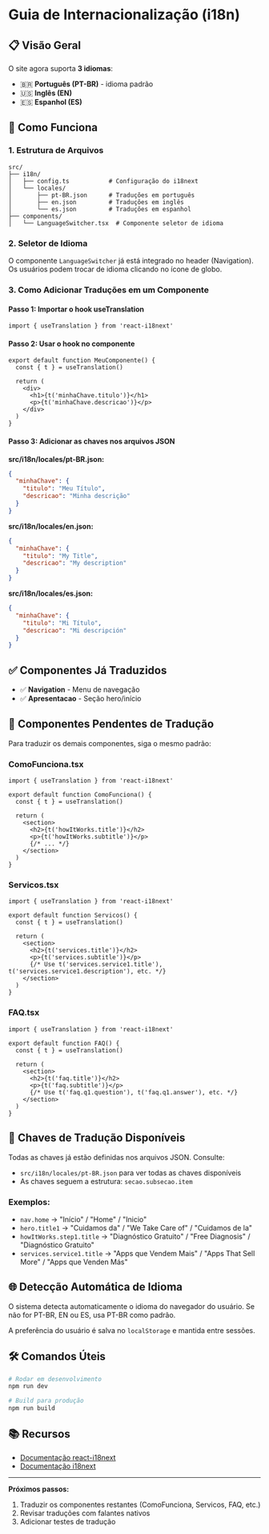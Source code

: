# Guia de Internacionalização (i18n)

## 📋 Visão Geral

O site agora suporta **3 idiomas**:
- 🇧🇷 **Português (PT-BR)** - idioma padrão
- 🇺🇸 **Inglês (EN)**
- 🇪🇸 **Espanhol (ES)**

## 🚀 Como Funciona

### 1. Estrutura de Arquivos

```
src/
├── i18n/
│   ├── config.ts           # Configuração do i18next
│   └── locales/
│       ├── pt-BR.json      # Traduções em português
│       ├── en.json         # Traduções em inglês
│       └── es.json         # Traduções em espanhol
├── components/
│   └── LanguageSwitcher.tsx  # Componente seletor de idioma
```

### 2. Seletor de Idioma

O componente `LanguageSwitcher` já está integrado no header (Navigation). Os usuários podem trocar de idioma clicando no ícone de globo.

### 3. Como Adicionar Traduções em um Componente

#### Passo 1: Importar o hook useTranslation

```tsx
import { useTranslation } from 'react-i18next'
```

#### Passo 2: Usar o hook no componente

```tsx
export default function MeuComponente() {
  const { t } = useTranslation()
  
  return (
    <div>
      <h1>{t('minhaChave.titulo')}</h1>
      <p>{t('minhaChave.descricao')}</p>
    </div>
  )
}
```

#### Passo 3: Adicionar as chaves nos arquivos JSON

**src/i18n/locales/pt-BR.json:**
```json
{
  "minhaChave": {
    "titulo": "Meu Título",
    "descricao": "Minha descrição"
  }
}
```

**src/i18n/locales/en.json:**
```json
{
  "minhaChave": {
    "titulo": "My Title",
    "descricao": "My description"
  }
}
```

**src/i18n/locales/es.json:**
```json
{
  "minhaChave": {
    "titulo": "Mi Título",
    "descricao": "Mi descripción"
  }
}
```

## ✅ Componentes Já Traduzidos

- ✅ **Navigation** - Menu de navegação
- ✅ **Apresentacao** - Seção hero/início

## 📝 Componentes Pendentes de Tradução

Para traduzir os demais componentes, siga o mesmo padrão:

### ComoFunciona.tsx
```tsx
import { useTranslation } from 'react-i18next'

export default function ComoFunciona() {
  const { t } = useTranslation()
  
  return (
    <section>
      <h2>{t('howItWorks.title')}</h2>
      <p>{t('howItWorks.subtitle')}</p>
      {/* ... */}
    </section>
  )
}
```

### Servicos.tsx
```tsx
import { useTranslation } from 'react-i18next'

export default function Servicos() {
  const { t } = useTranslation()
  
  return (
    <section>
      <h2>{t('services.title')}</h2>
      <p>{t('services.subtitle')}</p>
      {/* Use t('services.service1.title'), t('services.service1.description'), etc. */}
    </section>
  )
}
```

### FAQ.tsx
```tsx
import { useTranslation } from 'react-i18next'

export default function FAQ() {
  const { t } = useTranslation()
  
  return (
    <section>
      <h2>{t('faq.title')}</h2>
      <p>{t('faq.subtitle')}</p>
      {/* Use t('faq.q1.question'), t('faq.q1.answer'), etc. */}
    </section>
  )
}
```

## 🔑 Chaves de Tradução Disponíveis

Todas as chaves já estão definidas nos arquivos JSON. Consulte:
- `src/i18n/locales/pt-BR.json` para ver todas as chaves disponíveis
- As chaves seguem a estrutura: `secao.subsecao.item`

### Exemplos:
- `nav.home` → "Início" / "Home" / "Inicio"
- `hero.title1` → "Cuidamos da" / "We Take Care of" / "Cuidamos de la"
- `howItWorks.step1.title` → "Diagnóstico Gratuito" / "Free Diagnosis" / "Diagnóstico Gratuito"
- `services.service1.title` → "Apps que Vendem Mais" / "Apps That Sell More" / "Apps que Venden Más"

## 🌐 Detecção Automática de Idioma

O sistema detecta automaticamente o idioma do navegador do usuário. Se não for PT-BR, EN ou ES, usa PT-BR como padrão.

A preferência do usuário é salva no `localStorage` e mantida entre sessões.

## 🛠️ Comandos Úteis

```bash
# Rodar em desenvolvimento
npm run dev

# Build para produção
npm run build
```

## 📚 Recursos

- [Documentação react-i18next](https://react.i18next.com/)
- [Documentação i18next](https://www.i18next.com/)

---

**Próximos passos:**
1. Traduzir os componentes restantes (ComoFunciona, Servicos, FAQ, etc.)
2. Revisar traduções com falantes nativos
3. Adicionar testes de tradução
